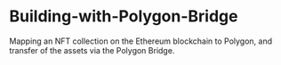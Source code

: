 # Building-with-Polygon-Bridge
Mapping an NFT collection on the Ethereum blockchain to Polygon, and transfer of the assets via the Polygon Bridge.
